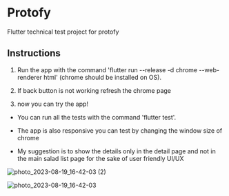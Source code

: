 # Protofy

Flutter technical test project for protofy

## Instructions
1. Run the app with the command 'flutter run --release -d chrome --web-renderer html' (chrome should be installed on OS).

2. If back button is not working refresh the chrome page

3. now you can try the app!

* You can run all the tests with the command 'flutter test'.

* The app is also responsive you can test by changing the window size of chrome

* My suggestion is to show the details only in the detail page and not in the main salad list page for 
the sake of user friendly UI/UX

![photo_2023-08-19_16-42-03 (2)](https://github.com/benyawmin/protofy/assets/62585443/93983940-e68c-4720-9635-3a61a3ca7c94)

![photo_2023-08-19_16-42-03](https://github.com/benyawmin/protofy/assets/62585443/0b09f488-acb7-400a-bf93-9aa5a9183df3)
